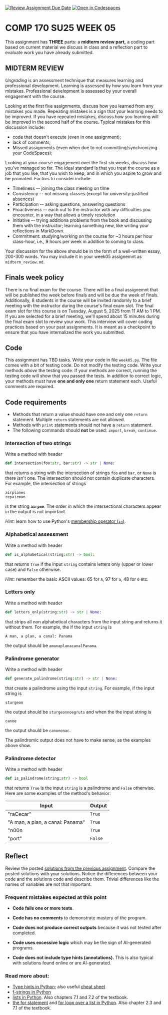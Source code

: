[![Review Assignment Due Date](https://classroom.github.com/assets/deadline-readme-button-22041afd0340ce965d47ae6ef1cefeee28c7c493a6346c4f15d667ab976d596c.svg)](https://classroom.github.com/a/AhZ3VXrw)
[![Open in Codespaces](https://classroom.github.com/assets/launch-codespace-2972f46106e565e64193e422d61a12cf1da4916b45550586e14ef0a7c637dd04.svg)](https://classroom.github.com/open-in-codespaces?assignment_repo_id=19886570)

# COMP 170 SU25 WEEK 05

This assignment has **THREE** parts: a **midterm review part,** a coding part based on current material we discuss in class and a reflection part to evaluate work you have already submitted.


## MIDTERM REVIEW

*Ungrading* is an assessment technique that measures learning and professional development. Learning is assessed by how you learn from your mistakes. Professional development is assessed by your overall engagement with the course.

Looking at the first five assignments, discuss how you learned from any mistakes you made. Repeating mistakes is a sign that your learning needs to be improved. If you have repeated mistakes, discuss how you learning will be improved in the second half of the course. Typical mistakes for this discussion include:
* code that doesn't execute (even in one assignment);
* lack of comments;
* Missed assignments (even when due to not committing/synchronizing your CodeSpaces);

Looking at your course engagement over the first six weeks, discuss how you've managed so far. The ideal standard is that you treat the course as a job that you like, that you wish to keep, and in which you aspire to grow and be promoted. Factors to consider include:
* Timeliness -- joining the class meeting on time
* Consistency -- not missing classes (except for university-justified absences)
* Participation -- asking questions, answering questions
* Proactiveness -- each out to the instructor with any difficulties you encounter, in a way that allows a timely resolution
* Initiative -- trying additiona problems from the book and discussing them with the instructor; learning something new, like writing your reflections in MarkDown.
* Commitment: studying/working on the course for ~3 hours per hour class-hour, i.e., 9 hours per week in addition to coming to class.

Your discussion for the above should be in the form of a well-written essay, 200-300 words. You may include it in your week05 assignemnt as `midterm_review.md`.


## Finals week policy

There is no final exam for the course. There will be a final assignemnt that will be published the week before finals and will be due the week of finals. Additionally, 8 students in the course will be invited randomly to a brief meeting with the instructor during the course's final exam slot. The final exam slot for this course is on Tuesday, August 5, 2025 from 11 AM to 1 PM. If you are selected for a brief meeting, we'll spend about 15 minutes during the final exam slot to review your work. This interview will cover coding practices based on your past assignments. It is meant as a checkpoint to ensure that you have internalized the work you submitted.


## Code

This assignment has TBD tasks. Write your code in file `week05.py`. The file comes with a bit of testing code. Do not modify the testing code. Write your methods *above* the testing code. If your methods are correct, running the testing code will show that you passed the tests. In addition to correct logic, your methods must have **one and only one** return statement each. Useful comments are required.


## Code requirements
* Methods that return a value should have one and only one `return` statement. Multiple `return` statements are not allowed.
* Methods with `print` statements should not have a `return` statement.
* The following commands should **not** be used: `import`, `break`, `continue`.


### Intersection of two strings

Write a method with header
```python
def intersection(foo:str, bar:str) -> str | None:
```
that returns a string with the intersection of strings `foo` and `bar`, or `None` is there isn't one. The intersection should not contain duplicate characters. For example, the intersection of strings
```text
airplanes
repairman
```
is the string **`airpne`**. The order in which the intersectional characters appear in the output is not important.

*Hint:* learn how to use Python's [membership operator (`in`)](https://docs.python.org/3/reference/expressions.html#membership-test-operations).


###  Alphabetical assessment

Write a method with header
```python
def is_alphabetical(string:str) -> bool:
```
that returns `True` if the input `string` contains letters only (upper or lower case) and `False` otherwise.

*Hint:* remember the basic ASCII values: 65 for `A`, 97 for `a`, 48 for `0` etc.


### Letters only

Write a method with header
```python
def letters_only(string:str) -> str | None:
```
that strips all non alphabetical characters from the input string and returns it without them. For example, the if the input `string` is
```text
A man, a plan, a canal: Panama
```
the output should be `amanaplanacanalPanama`.


### Palindrome generator

Write a method with header
```python
def generate_palindrome(string:str) -> str | None:
```
that create a palindrome using the input `string`. For example, if the input string is
```text
sturgeon
```
the output should be `sturgeonnoegruts` and when the the input string is
```text
canoe
```
the output should be `canoeonac`.

The palindromic output does not have to make sense, as the examples above show.


### Palindrome detector

Write a method with header
```python
def is_palindrome(string:str) -> bool
```
that returns `True` is the input `string` is a palindrome and `False` otherwise. Here are some examples of the method's behavior:

| Input | Output |
|-------|--------|
|"raCecar"| `True` |
|"A man, a plan, a canal: Panama" | `True`
|"n00n| `True` |
|"port"|`False`|




## Reflect

Review the posted [solutions from the previous assignment](./solutions_week04.py). Compare the posted solutions with your solutions. Notice the differences between your code and the solutions code and describe them. Trivial differences like the names of variables are not that important.

### Frequent mistakes expected at this point

* **Code fails one or more tests**.

* **Code has no comments** to demonstrate mastery of the program.

* **Code does not produce correct outputs** because it was not tested after completed.

* **Code uses excessive logic** which may be the sign of AI-generated programs.

* **Code does not include type hints (annotations).** This is also typical with solutions found online or are AI-generated.


### Read more about:

* [Type hints in Python](https://docs.python.org/3/library/typing.html); also useful [cheat sheet](https://mypy.readthedocs.io/en/stable/cheat_sheet_py3.html#functions)
* [f-strings in Python](https://docs.python.org/3/tutorial/inputoutput.html#tut-f-strings)
* [lists in Python](https://docs.python.org/3/tutorial/datastructures.html). Also chapters 7.1 and 7.2 of the textbook.
* [the for statement](https://docs.python.org/3/reference/compound_stmts.html#for) and [for loop over a list in Python](https://docs.python.org/3/tutorial/controlflow.html#for-statements). Also chapter 2.3 and 7.1 of the textbook.
